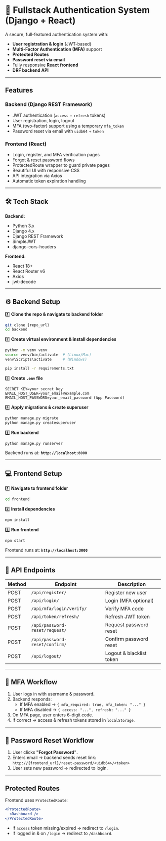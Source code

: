 # 🔐 Fullstack Authentication System (Django + React)

A secure, full-featured authentication system with:

- **User registration & login** (JWT-based)
- **Multi-Factor Authentication (MFA)** support
- **Protected Routes**
- **Password reset via email**
- Fully responsive **React frontend**
- **DRF backend API**

---

##  Features

### **Backend (Django REST Framework)**
- JWT authentication (`access` + `refresh` tokens)
- User registration, login, logout
- MFA (two-factor) support using a temporary `mfa_token`
- Password reset via email with `uidb64` + `token`


### **Frontend (React)**
- Login, register, and MFA verification pages
- Forgot & reset password flows
- ProtectedRoute wrapper to guard private pages
- Beautiful UI with responsive CSS
- API integration via Axios
- Automatic token expiration handling

---

## 🛠 Tech Stack

**Backend:**
- Python 3.x
- Django 4.x
- Django REST Framework
- SimpleJWT
- django-cors-headers

**Frontend:**
- React 18+
- React Router v6
- Axios
- jwt-decode

---

## ⚙️ Backend Setup

1️⃣ **Clone the repo & navigate to backend folder**
```bash
git clone {repo_url}
cd backend
```

2️⃣ **Create virtual environment & install dependencies**
```bash
python -m venv venv
source venv/bin/activate  # (Linux/Mac)
venv\Scripts\activate     # (Windows)

pip install -r requirements.txt
```

3️⃣ **Create `.env` file**
```env
SECRET_KEY=your_secret_key
EMAIL_HOST_USER=your_email@example.com
EMAIL_HOST_PASSWORD=your_email_password (App Password)
```

4️⃣ **Apply migrations & create superuser**
```bash
python manage.py migrate
python manage.py createsuperuser
```

5️⃣ **Run backend**
```bash
python manage.py runserver
```

Backend runs at: **`http://localhost:8000`**

---

## 💻 Frontend Setup

1️⃣ **Navigate to frontend folder**
```bash
cd frontend
```

2️⃣ **Install dependencies**
```bash
npm install
```




3️⃣ **Run frontend**
```bash
npm start
```

Frontend runs at: **`http://localhost:3000`**

---

## 🔗 API Endpoints

| Method | Endpoint                          | Description |
|--------|-----------------------------------|-------------|
| POST   | `/api/register/`                  | Register new user |
| POST   | `/api/login/`                     | Login (MFA optional) |
| POST   | `/api/mfa/login/verify/`          | Verify MFA code |
| POST   | `/api/token/refresh/`             | Refresh JWT token |
| POST   | `/api/password-reset/request/`    | Request password reset |
| POST   | `/api/password-reset/confirm/`    | Confirm password reset |
| POST   | `/api/logout/`                    | Logout & blacklist token |

---

## 🔐 MFA Workflow

1. User logs in with username & password.
2. Backend responds:
   - If MFA enabled → `{ mfa_required: true, mfa_token: "..." }`
   - If MFA disabled → `{ access: "...", refresh: "..." }`
3. On MFA page, user enters 6-digit code.
4. If correct → access & refresh tokens stored in `localStorage`.

---

## 🔄 Password Reset Workflow

1. User clicks **"Forgot Password"**.
2. Enters email → backend sends reset link:  
   `http://{frontend_url}/reset-password/<uidb64>/<token>`
3. User sets new password → redirected to login.

---

##  Protected Routes

Frontend uses `ProtectedRoute`:
```jsx
<ProtectedRoute>
  <Dashboard />
</ProtectedRoute>
```
- If `access` token missing/expired → redirect to `/login`.
- If logged in & on `/login` → redirect to `/dashboard`.

